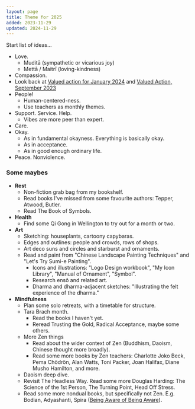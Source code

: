 ```yaml
---
layout: page
title: Theme for 2025
added: 2023-11-29
updated: 2024-11-29
---
```


Start list of ideas...

- Love.
    - Muditā (sympathetic or vicarious joy)
    - Mettā / Maitrī (loving-kindness)
- Compassion.
- Look back at [Valued action for January 2024](/thinking/valued-action-for-january-2024/) and [Valued Action, September 2023](/thinking/valued-action-2023-09/)
- People!
    - Human-centered-ness.
    - Use teachers as monthly themes.
- Support. Service. Help.
    - Vibes are more peer than expert.
- Care.
- Okay.
    - As in fundamental okayness. Everything is basically okay.
    - As in acceptance.
    - As in good enough ordinary life.
- Peace. Nonviolence.

### Some maybes

- **Rest**
    - Non-fiction grab bag from my bookshelf.
    - Read books I've missed from some favourite authors: Tepper, Atwood, Butler.
    - Read The Book of Symbols.
- **Health**
    - Find some Qi Gong in Wellington to try out for a month or two.
- **Art**
    - Sketching: houseplants, cartoony capybaras.
    - Edges and outlines: people and crowds, rows of shops.
    - Art deco suns and circles and starburst and ornaments.
    - Read and paint from "Chinese Landscape Painting Techniques" and "Let's Try Sumi-e Painting".
        - Icons and illustrations: "Logo Design workbook", "My Icon Library", "Manual of Ornament", "Symbol".
        - Research ensō and related art.
        - Dharma and dharma-adjacent sketches: "Illustrating the felt experience of the dharma."
- **Mindfulness**
    - Plan some solo retreats, with a timetable for structure.
    - Tara Brach month.
        - Read the books I haven't yet.
        - Reread Trusting the Gold, Radical Acceptance, maybe some others.
    - More Zen things
        - Read about the wider context of Zen (Buddhism, Daoism, Chinese thought more broadly).
        - Read some more books by Zen teachers: Charlotte Joko Beck, Pema Chödrön, Alan Watts, Toni Packer, Joan Halifax, Diane Musho Hamilton, and more.
    - Daoism deep dive.
    - Revisit The Headless Way. Read some more Douglas Harding: The Science of the 1st Person, The Turning Point, Head Off Stress.
    - Read some more nondual books, but specifically not Zen. E.g. Bodian, Adyashanti, Spira ([Being Aware of Being Aware](https://www.amazon.co.uk/Being-Aware-Essence-Meditation-ebook/dp/B01LVUV9RY)).
